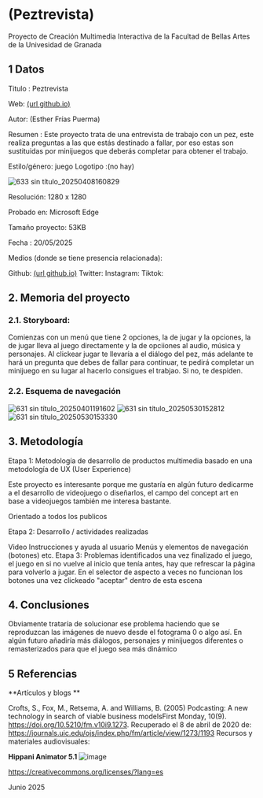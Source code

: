 # (Peztrevista)
Proyecto de Creación Multimedia Interactiva de la Facultad de Bellas Artes de la Univesidad de Granada

## 1 Datos
Titulo : Peztrevista

Web: [(url github.io)](https://estherfrias.github.io/proyetto/)

Autor: (Esther Frías Puerma)

Resumen : Este proyecto trata de una entrevista de trabajo con un pez, este realiza preguntas a las que estás destinado a fallar, por eso estas son sustituidas por minijuegos que deberás completar para obtener el trabajo.

Estilo/género: juego
Logotipo :(no hay)

![633 sin título_20250408160829](https://github.com/user-attachments/assets/3261ef6d-7c9d-44bd-949b-8962102d38af)


Resolución: 1280 x 1280

Probado en: Microsoft Edge

Tamaño proyecto: 53KB

Fecha : 20/05/2025

Medios (donde se tiene presencia relacionada):

Github: [(url github.io)](https://estherfrias.github.io/proyetto/)
Twitter: 
Instagram:
Tiktok:

## 2. Memoria del proyecto
### 2.1. Storyboard:
Comienzas con un menú que tiene 2 opciones, la de jugar y la opciones, la de jugar lleva al juego directamente y la de opciiones al audio, música y personajes. Al clickear jugar te llevaría a el diálogo del pez, más adelante te hará un pregunta que debes de fallar para continuar, te pedirá completar un minijuego en su lugar al hacerlo consigues el trabjao. Si no, te despiden.

### 2.2. Esquema de navegación
![631 sin título_20250401191602](https://github.com/user-attachments/assets/6c68ac28-317c-491f-8b18-04120d766430)
![631 sin título_20250530152812](https://github.com/user-attachments/assets/bb9893b2-a647-475d-86be-c7764f9d7d81)
![631 sin título_20250530153330](https://github.com/user-attachments/assets/34700198-7b80-4036-b55c-981a19662fa8)


## 3. Metodología

Etapa 1: Metodología de desarrollo de productos multimedia basado en una metodología de UX (User Experience)

Este proyecto es interesante porque me gustaría en algún futuro dedicarme a el desarrollo de videojuego o diseñarlos, el campo del concept art en base a videojuegos también me interesa bastante.

Orientado a todos los publicos

Etapa 2: Desarrollo / actividades realizadas

Video
Instrucciones y ayuda al usuario
Menús y elementos de navegación (botones)
etc.
Etapa 3: Problemas identificados
una vez finalizado el juego, el juego en si no vuelve al inicio que tenía antes, hay que refrescar la página para volverlo a jugar. En el selector de aspecto a veces no funcionan los botones una vez clickeado "aceptar" dentro de esta escena

## 4. Conclusiones
Obviamente trataría de solucionar ese problema haciendo que se reproduzcan las imágenes de nuevo desde el fotograma 0 o algo así. En algún futuro añadiría más diálogos, personajes y minijuegos diferentes o remasterizados para que el juego sea más dinámico 

## 5 Referencias
**Artículos y blogs **

Crofts, S., Fox, M., Retsema, A. and Williams, B. (2005) Podcasting: A new technology in search of viable business modelsFirst Monday, 10(9). https://doi.org/10.5210/fm.v10i9.1273. Recuperado el 8 de abril de 2020 de: https://journals.uic.edu/ojs/index.php/fm/article/view/1273/1193
Recursos y materiales audiovisuales:

**Hippani Animator 5.1**
![image](https://github.com/user-attachments/assets/92476437-98c8-433f-be93-33274f9db421)


https://creativecommons.org/licenses/?lang=es

Junio 2025
